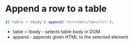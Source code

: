 # Append a row to a table

```javascript
$('table > tbody').append('<tr><td></td></tr>');
```

- table > tbody - selects table body in DOM
- append - appends given HTML to the selected element
